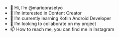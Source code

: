 - 👋 Hi, I’m @marioprasetyo
- 👀 I’m interested in Content Creator
- 🌱 I’m currently learning Kotlin Android Developer
- 💞️ I’m looking to collaborate on my project
- 📫 How to reach me, you can find me in Instagram

<!---
marioprasetyo/marioprasetyo is a ✨ special ✨ repository because its `README.md` (this file) appears on your GitHub profile.
You can click the Preview link to take a look at your changes.
--->
